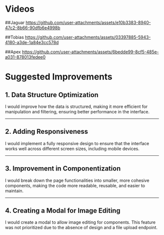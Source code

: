 # Videos

##Jaguar
https://github.com/user-attachments/assets/e10b3383-8940-47c2-8b66-90dfb6e4998b

##Tobias
https://github.com/user-attachments/assets/03397885-5943-4180-a3de-1a84e3cc578d

##Apex
https://github.com/user-attachments/assets/6bedde99-8cf5-485e-a031-878013fedee0


# Suggested Improvements

## 1. Data Structure Optimization

I would improve how the data is structured, making it more efficient for manipulation and filtering, ensuring better performance in the interface.

---

## 2. Adding Responsiveness

I would implement a fully responsive design to ensure that the interface works well across different screen sizes, including mobile devices.

---

## 3. Improvement in Componentization

I would break down the page functionalities into smaller, more cohesive components, making the code more readable, reusable, and easier to maintain.

---

## 4. Creating a Modal for Image Editing

I would create a modal to allow image editing for components. This feature was not prioritized due to the absence of design and a file upload endpoint.
